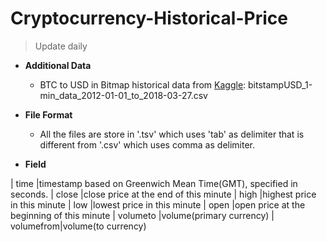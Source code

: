 # Cryptocurrency-Historical-Price

>Update daily
 
* **Additional Data**
    - BTC to USD in Bitmap historical data from [Kaggle](https://www.kaggle.com/mczielinski/bitcoin-historical-data/data): bitstampUSD_1-min_data_2012-01-01_to_2018-03-27.csv

* **File Format**

    - All the files are store in '.tsv' which uses 'tab' as delimiter that is different from '.csv' which uses comma as delimiter.

* **Field**

|    time   |timestamp based on Greenwich Mean Time(GMT), specified in seconds.
|   close   |close price at the end of this minute
|    high   |highest price in this minute
|    low    |lowest price in this minute
|    open   |open price at the beginning of this minute
|  volumeto |volume(primary currency)
| volumefrom|volume(to currency)
